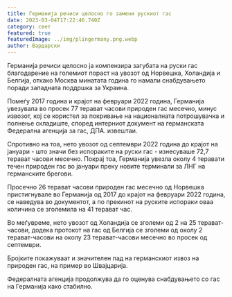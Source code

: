 ```yaml
---
title: Германија речиси целосно го замени рускиот гас
date: 2023-03-04T17:22:46.740Z
category: свет
featured: true
featuredImage: ../img/plingermany.png.webp
author: Вардарски
---
```


Германија речиси целосно ја компензира загубата на руски гас благодарение на големиот пораст на увозот од Норвешка, Холандија и Белгија, откако Москва минатата година го намали снабдувањето поради западната поддршка за Украина.

Помеѓу 2017 година и крајот на февруари 2022 година, Германија увезувала во просек 77 терават часови природен гас месечно, минус извозот, кој се користел за покривање на националната потрошувачка и полнење складиште, според интерниот документ на германската Федерална агенција за гас, ДПА. извештаи.

Спротивно на тоа, нето увозот од септември 2022 година до крајот на јануари - што значи без испораките на руски гас - изнесуваше 72,7 терават часови месечно. Покрај тоа, Германија увезла околу 4 теравати течен природен гас во јануари преку новите терминали за ЛНГ на германските брегови.

Просечно 26 терават часови природен гас месечно од Норвешка пристигнувале во Германија од 2017 до крајот на февруари 2022 година, се наведува во документот, а по прекинот на руските испораки оваа количина се зголемила на 41 терават час.

Во меѓувреме, нето увозот од Холандија се зголеми од 2 на 25 терават-часови, додека протокот на гас од Белгија се зголеми од околу 2 терават-часови на околу 23 терават-часови месечно во просек од септември.

Бројките покажуваат и значителен пад на германскиот извоз на природен гас, на пример во Швајцарија.

Федералната агенција продолжува да го оценува снабдувањето со гас на Германија како стабилно.
